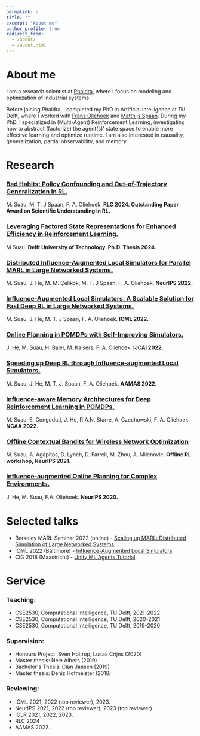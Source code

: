 ```yaml
---
permalink: /
title: ""
excerpt: "About me"
author_profile: true
redirect_from: 
  - /about/
  - /about.html
---
```


# About me

I am a research scientist at [Phaidra](https://www.phaidra.ai/), where I focus on modeling and optimization of industrial systems.

Before joining Phaidra, I completed my PhD in Artificial Intelligence at TU Delft, where I worked with [Frans Oliehoek](https://www.fransoliehoek.net/wp/) and [Matthijs Spaan](https://www.st.ewi.tudelft.nl/mtjspaan/). During my PhD, I specialized in (Multi-Agent) Reinforcement Learning, investigating how to abstract (factorize) the agent(s)' state space to enable more effective learning and optimize runtime. I am also interested in causality, generalization, partial observability, and memory.

# Research
### [Bad Habits: Policy Confounding and Out-of-Trajectory Generalization in RL.](https://rlj.cs.umass.edu/2024/papers/Paper216.html) 
M. Suau, M. T. J Spaan, F. A. Oliehoek. **RLC 2024. 
Outstanding Paper Award on Scientific Understanding in RL.**
### [Leveraging Factored State Representations for Enhanced Efficiency in Reinforcement Learning.](https://repository.tudelft.nl/islandora/object/uuid%3Ae19a0363-d9cf-4f33-8936-757c268f27a1)
M.Suau. **Delft University of Technology. Ph.D. Thesis 2024.**
### [Distributed Influence-Augmented Local Simulators for Parallel MARL in Large Networked Systems.](https://arxiv.org/abs/2207.00288) 
M. Suau, J. He, M. M. Çelikok, M. T. J Spaan, F. A. Oliehoek. **NeurIPS 2022.**
### [Influence-Augmented Local Simulators: A Scalable Solution for Fast Deep RL in Large Networked Systems.](https://proceedings.mlr.press/v162/suau22a.html)
M. Suau, J. He, M. T. J Spaan, F. A. Oliehoek. **ICML 2022.** 
### [Online Planning in POMDPs with Self-Improving Simulators.](https://www.ijcai.org/proceedings/2022/0642) 
J. He, M. Suau, H. Baier, M. Kaisers, F. A. Oliehoek. **IJCAI 2022.**
### [Speeding up Deep RL through Influence-augmented Local Simulators.](https://dl.acm.org/doi/abs/10.5555/3535850.3536093) 
M. Suau, J. He, M. T. J. Spaan, F. A. Oliehoek. **AAMAS 2022.**
### [Influence-aware Memory Architectures for Deep Reinforcement Learning in POMDPs.](https://link.springer.com/article/10.1007/s00521-022-07691-7) 
M. Suau, E. Congeduti, J. He, R.A.N. Starre, A. Czechowski, F. A. Oliehoek. **NCAA 2022.**
### [Offline Contextual Bandits for Wireless Network Optimization](https://offline-rl-neurips.github.io/2021/pdf/18.pdf)
M. Suau, A. Agapitos, D. Lynch, D. Farrell, M. Zhou, A. Milenovic. **Offline RL workshop, NeurIPS 2021.**
### [Influence-augmented Online Planning for Complex Environments.](https://proceedings.neurips.cc/paper/2020/hash/2e6d9c6052e99fcdfa61d9b9da273ca2-Abstract.html) 
J. He, M. Suau, F.A. Oliehoek. **NeurIPS 2020.**

# Selected talks

* Berkeley MARL Seminar 2022 (online) - [Scaling up MARL: Distributed Simulation of Large Networked Systems](https://youtu.be/jaiqHnx17V8).
* ICML 2022 (Baltimore) - [Influence-Augmented Local Simulators](https://icml.cc/virtual/2022/spotlight/18116).
* CIG 2018 (Maastricht) - [Unity ML Agents Tutorial](https://project.dke.maastrichtuniversity.nl/cig2018/.conducting-machine-learning-research-within-custom-made-3d-game-environments/).

# Service

### Teaching:
* CSE2530, Computational Intelligence, TU Delft, 2021-2022
* CSE2530, Computational Intelligence, TU Delft, 2020-2021
* CSE2530, Computational Intelligence, TU Delft, 2019-2020

### Supervision:
* Honours Project: Sven Holtrop, Lucas Crijns (2020)
* Master thesis: Nele Albers (2019) 
* Bachelor's Thesis: Cian Jansen (2019)
* Master thesis: Deniz Hofmeister (2018) 

### Reviewing:
* ICML 2021, 2022 (top reviewer), 2023.
* NeurIPS 2021, 2022 (top reviewer), 2023 (top reviewer).
* ICLR 2021, 2022, 2023.
* RLC 2024
* AAMAS 2022.